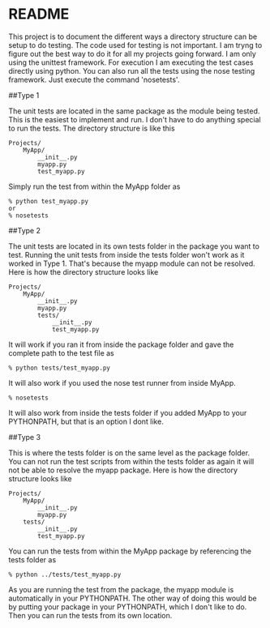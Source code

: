 README
======

This project is to document the different ways a directory structure can be
setup to do testing. The code used for testing is not important. I am tryng 
to figure out the best way to do it for all my projects going forward. I am
only using the unittest framework. For execution I am executing the test
cases directly using python.  You can also run all the tests using the nose 
testing framework. Just execute the command 'nosetests'.

##Type 1

The unit tests are located in the same package as the module being tested. This
is the easiest to implement and run. I don't have to do anything special to run
the tests. The directory structure is like this

    Projects/
        MyApp/
            __init__.py
            myapp.py
            test_myapp.py


Simply run the test from within the MyApp folder as

    % python test_myapp.py
    or
    % nosetests

##Type 2

The unit tests are located in its own tests folder in the package you want to
test. Running the unit tests from inside the tests folder won't work as it 
worked in Type 1. That's because the myapp module can not be resolved. Here is
how the directory structure looks like 

    Projects/
        MyApp/
            __init__.py
            myapp.py
            tests/
                __init__.py
                test_myapp.py

It will work if you ran it from inside the package folder and gave the complete
 path to the test file as

    % python tests/test_myapp.py

It will also work if you used the nose test runner from inside MyApp.
 
    % nosetests

It will also work from inside the tests folder if you added MyApp to your
PYTHONPATH, but that is an option I dont like.

##Type 3

This is where the tests folder is on the same level as the package folder. You
can not run the test scripts from within the tests folder as again it will not
be able to resolve the myapp package. Here is how the directory structure looks 
like
 
    Projects/
        MyApp/
            __init__.py
            myapp.py
        tests/
            __init__.py
            test_myapp.py


You can run the tests from within the MyApp package by referencing the tests
folder as 

    % python ../tests/test_myapp.py

As you are running the test from the package, the myapp module is automatically
in your PYTHONPATH. The other way of doing this would be by putting your
package in your PYTHONPATH, which I don't like to do. Then you can run the 
tests from its own location.
